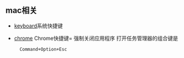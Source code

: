 ## mac相关
- [keyboard](keyboard.md)系统快捷键
- [chrome](chrome.md) Chrome快捷键= 强制关闭应用程序
	打开任务管理器的组合键是
    
    	Command+Option+Esc